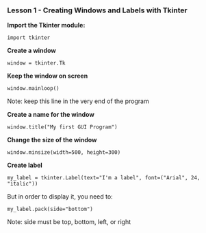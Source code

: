 ### Lesson 1 - Creating Windows and Labels with Tkinter

**Import the Tkinter module:**

```
import tkinter
```

**Create a window**

```
window = tkinter.Tk
```

**Keep the window on screen** 

```
window.mainloop()
```
Note: keep this line in the very end of the program

**Create a name for the window**
```
window.title("My first GUI Program")
```

**Change the size of the window**
```
window.minsize(width=500, height=300)
```

**Create label**
```
my_label = tkinter.Label(text="I'm a label", font=("Arial", 24, "italic"))
```

But in order to display it, you need to:
```
my_label.pack(side="bottom")
```
Note: side must be top, bottom, left, or right


